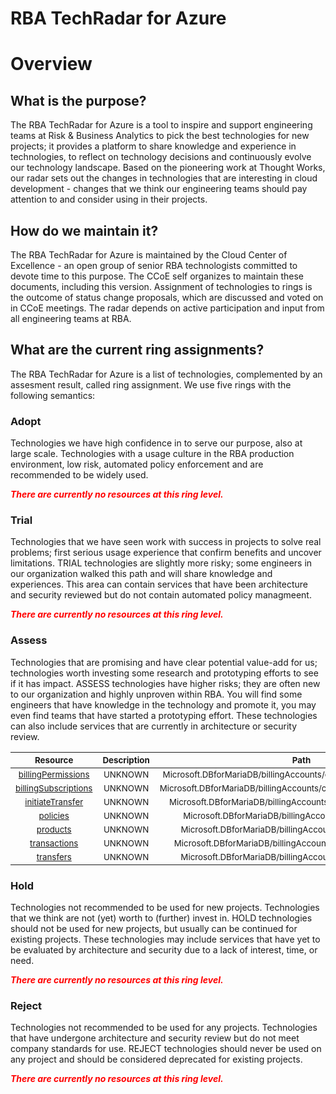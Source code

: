 
RBA TechRadar for Azure
=======================

# Overview

## What is the purpose?


The RBA TechRadar for Azure is a tool to inspire and support engineering teams at Risk & Business Analytics to pick the best technologies for new projects; it provides a platform to share knowledge and experience in technologies, to reflect on technology decisions and continuously evolve our technology landscape.  Based on the pioneering work at Thought Works, our radar sets out the changes in technologies that are interesting in cloud development - changes that we think our engineering teams should pay attention to and consider using in their projects.
## How do we maintain it?


The RBA TechRadar for Azure is maintained by the Cloud Center of Excellence - an open group of senior RBA technologists committed to devote time to this purpose.  The CCoE self organizes to maintain these documents, including this version.  Assignment of technologies to rings is the outcome of status change proposals, which are discussed and voted on in CCoE meetings.  The radar depends on active participation and input from all engineering teams at RBA.
## What are the current ring assignments?


The RBA TechRadar for Azure is a list of technologies, complemented by an assesment result, called ring assignment.  We use five rings with the following semantics:
### Adopt


Technologies we have high confidence in to serve our purpose, also at large scale.  Technologies with a usage culture in the RBA production environment, low risk, automated policy enforcement and are recommended to be widely used.  
  
***<font color="red"> There are currently no resources at this ring level. </font>***
### Trial


Technologies that we have seen work with success in projects to solve real problems;  first serious usage experience that confirm benefits and uncover limitations.  TRIAL technologies are slightly more risky; some engineers in our organization walked this path and will share knowledge and experiences.  This area can contain services that have been architecture and security reviewed but do not contain automated policy managmeent.  
  
***<font color="red"> There are currently no resources at this ring level. </font>***
### Assess


Technologies that are promising and have clear potential value-add for us; technologies worth investing some research and prototyping efforts to see if it has impact.  ASSESS technologies have higher risks;  they are often new to our organization and highly unproven within RBA.  You will find some engineers that have knowledge in the technology and promote it, you may even find teams that have started a prototyping effort.  These technologies can also include services that are currently in architecture or security review.  

|<sub>Resource</sub>|<sub>Description</sub>|<sub>Path</sub>|<sub>Status</sub>|
| :---: | :---: | :---: | :---: |
|<sub>[billingPermissions](https://github.com/openrba/python-azure-techradar/tree/master/Microsoft.DBforMariaDB/billingAccounts/customers/billingPermissions)</sub>|<sub>UNKNOWN</sub>|<sub>Microsoft.DBforMariaDB/billingAccounts/customers/billingPermissions</sub>|<sub>ASSESS</sub>|
|<sub>[billingSubscriptions](https://github.com/openrba/python-azure-techradar/tree/master/Microsoft.DBforMariaDB/billingAccounts/customers/billingSubscriptions)</sub>|<sub>UNKNOWN</sub>|<sub>Microsoft.DBforMariaDB/billingAccounts/customers/billingSubscriptions</sub>|<sub>ASSESS</sub>|
|<sub>[initiateTransfer](https://github.com/openrba/python-azure-techradar/tree/master/Microsoft.DBforMariaDB/billingAccounts/customers/initiateTransfer)</sub>|<sub>UNKNOWN</sub>|<sub>Microsoft.DBforMariaDB/billingAccounts/customers/initiateTransfer</sub>|<sub>ASSESS</sub>|
|<sub>[policies](https://github.com/openrba/python-azure-techradar/tree/master/Microsoft.DBforMariaDB/billingAccounts/customers/policies)</sub>|<sub>UNKNOWN</sub>|<sub>Microsoft.DBforMariaDB/billingAccounts/customers/policies</sub>|<sub>ASSESS</sub>|
|<sub>[products](https://github.com/openrba/python-azure-techradar/tree/master/Microsoft.DBforMariaDB/billingAccounts/customers/products)</sub>|<sub>UNKNOWN</sub>|<sub>Microsoft.DBforMariaDB/billingAccounts/customers/products</sub>|<sub>ASSESS</sub>|
|<sub>[transactions](https://github.com/openrba/python-azure-techradar/tree/master/Microsoft.DBforMariaDB/billingAccounts/customers/transactions)</sub>|<sub>UNKNOWN</sub>|<sub>Microsoft.DBforMariaDB/billingAccounts/customers/transactions</sub>|<sub>ASSESS</sub>|
|<sub>[transfers](https://github.com/openrba/python-azure-techradar/tree/master/Microsoft.DBforMariaDB/billingAccounts/customers/transfers)</sub>|<sub>UNKNOWN</sub>|<sub>Microsoft.DBforMariaDB/billingAccounts/customers/transfers</sub>|<sub>ASSESS</sub>|

### Hold


Technologies not recommended to be used for new projects. Technologies that we think are not (yet) worth to (further) invest in.  HOLD technologies should not be used for new projects, but usually can be continued for existing projects.  These technologies may include services that have yet to be evaluated by architecture and security due to a lack of interest, time, or need.  
  
***<font color="red"> There are currently no resources at this ring level. </font>***
### Reject


Technologies not recommended to be used for any projects. Technologies that have undergone architecture and security review but do not meet company standards for use.  REJECT technologies should never be used on any project and should be considered deprecated for existing projects.  
  
***<font color="red"> There are currently no resources at this ring level. </font>***